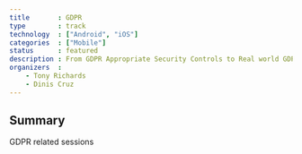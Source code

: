 ```yaml
---
title       : GDPR
type        : track
technology  : ["Android", "iOS"]
categories  : ["Mobile"]
status      : featured
description : From GDPR Appropriate Security Controls to Real world GDPR practices, this is where the real GDPR security experts will be
organizers  :
    - Tony Richards
    - Dinis Cruz
---
```


## Summary

GDPR related sessions
